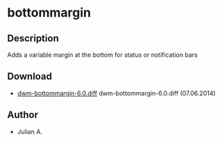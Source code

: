 # bottommargin

## Description

Adds a variable margin at the bottom for status or notification bars

## Download

 * [dwm-bottommargin-6.0.diff](dwm-bottommargin-6.0.diff) dwm-bottommargin-6.0.diff (07.06.2014)

## Author

 * Julian A.
